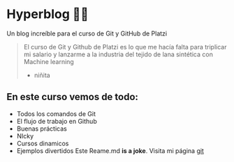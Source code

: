 # Hyperblog 💚💚
Un blog increíble para el curso de Git y GitHub de Platzi
> El curso de Git y Github de Platzi es lo que me hacía falta para triplicar mi salario y lanzarme a la industria del tejido de lana sintética con Machine learning
> - niñita

## En este  curso vemos de todo:
- Todos los comandos de Git
- El flujo de trabajo en Github
- Buenas prácticas
- NIcky
- Cursos dinamicos
- Ejemplos divertidos
Este Reame.md **is a joke**. Visita mi página [git](https://github.com/Lewis014/Hyperblog "git")